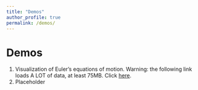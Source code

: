 ```yaml
---
title: "Demos"
author_profile: true
permalink: /demos/
---
```

# Demos
1. Visualization of Euler’s equations of motion. Warning: the following link
loads A LOT of data, at least 75MB. Click [here](https://jtj5311.github.io/rigidmotion/).  
1. Placeholder

